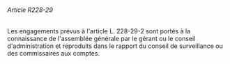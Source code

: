 ###### Article R228-29

Les engagements prévus à l'article L. 228-29-2 sont portés à la connaissance de l'assemblée générale par le gérant ou le conseil d'administration et reproduits dans le rapport du conseil de surveillance ou des commissaires aux comptes.

